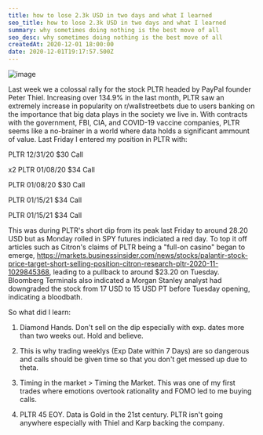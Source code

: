 ```yaml
---
title: how to lose 2.3k USD in two days and what I learned
seo_title: how to lose 2.3k USD in two days and what I learned
summary: why sometimes doing nothing is the best move of all
seo_desc: why sometimes doing nothing is the best move of all
createdAt: 2020-12-01 18:00:00
date: 2020-12-01T19:17:57.500Z
---
```

![image](pltr.png)

Last week we a colossal rally for the stock PLTR headed by PayPal founder Peter Thiel. Increasing over 134.9% in the last month, PLTR saw an extremely increase in popularity on r/wallstreetbets due to users banking on the importance that big data plays in the society we live in. With contracts with the government, FBI, CIA, and COVID-19 vaccine companies, PLTR seems like a no-brainer in a world where data holds a significant ammount of value. Last Friday I entered my position in PLTR with:

PLTR 12/31/20 $30 Call

x2 PLTR 01/08/20 $34 Call

PLTR 01/08/20 $30 Call

PLTR 01/15/21 $34 Call

PLTR 01/15/21 $34 Call

This was during PLTR's short dip from its peak last Friday to around 28.20 USD but as Monday rolled in SPY futures indiciated a red day. To top it off articles such as Citron's claims of PLTR being a "full-on casino" began to emerge, https://markets.businessinsider.com/news/stocks/palantir-stock-price-target-short-selling-position-citron-research-pltr-2020-11-1029845368, leading to a pullback to around $23.20 on Tuesday. Bloomberg Terminals also indicated a Morgan Stanley analyst had downgraded the stock from 17 USD to 15 USD PT before Tuesday opening, indicating a bloodbath.

So what did I learn:

1. Diamond Hands. Don't sell on the dip especially with exp. dates more than two weeks out. Hold and believe. 

2. This is why trading weeklys (Exp Date within 7 Days) are so dangerous and calls should be given time so that you don't get messed up due to theta.

3. Timing in the market > Timing the Market. This was one of my first trades where emotions overtook rationality and FOMO led to me buying calls. 

4. PLTR 45 EOY. Data is Gold in the 21st century. PLTR isn't going anywhere especially with Thiel and Karp backing the company.
